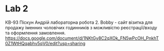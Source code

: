 # Lab 2
КВ-93 Піскун Андрій лабораторна робота 2.
Bobby - сайт візитка для продажу іменних чоловічих годинників з можливістю реєстрації/входу та оформлення замовлення.
https://docs.google.com/document/d/1NKtGy8C2qXOk_FN5wPcOH_PnkhT0Z1WtHQqabhv5qV0/edit?usp=sharing
